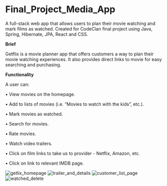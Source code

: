 # Final_Project_Media_App
A full-stack web app that allows users to plan their movie watching and mark films as watched. Created for CodeClan final project using Java, Spring, Hibernate, JPA, React and CSS. 

**Brief**

Getflix is a movie planner app that offers customers a way to plan their movie watching experiences. It also provides direct links to movie for easy searching and purchasing.


**Functionality**

A user can:

•	View movies on the homepage. 

•	Add to lists of movies (i.e. “Movies to watch with the kids”, etc.). 

•	Mark movies as watched. 

•	Search for movies. 

•	Rate movies. 

•	Watch video trailers. 

•	Click on film links to take us to provider - Netflix, Amazon, etc.

•	Click on link to relevant IMDB page. 

![getlix_homepage](https://user-images.githubusercontent.com/89013717/146612015-af0c10f3-d2df-4eca-bbf4-8ddb34983396.png)
![trailer_and_details](https://user-images.githubusercontent.com/89013717/146612026-d98eceb3-19a6-42a5-9aa1-2f783e40901a.png)
![customer_list_page](https://user-images.githubusercontent.com/89013717/146612035-221ab9e4-7c41-489f-8960-178d96d11527.png)
![watched_delete](https://user-images.githubusercontent.com/89013717/146612040-c863a7bf-7384-4020-80b4-07ff64783c42.png)
